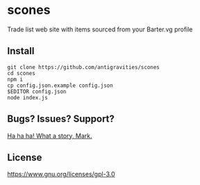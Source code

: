 # scones
Trade list web site with items sourced from your Barter.vg profile

## Install
```
git clone https://github.com/antigravities/scones
cd scones
npm i
cp config.json.example config.json
$EDITOR config.json
node index.js
```

## Bugs? Issues? Support?
[Ha ha ha! What a story, Mark.](https://youtu.be/6Ncw-5E_2q8)

## License
https://www.gnu.org/licenses/gpl-3.0